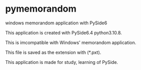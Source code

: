 # pymemorandom
windows memorandom application with PySide6

This application is created with PySide6.4 python3.10.8.

This is imcompatible with Windows' memorandom application.

This file is saved as the extension with (*.pxt).

This application is made for study, learning of PySide.
